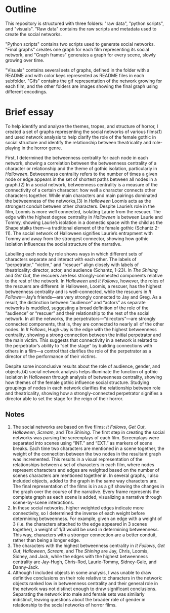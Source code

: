 # Outline
This repository is structured with three folders: "raw data", "python scripts", and "visuals". "Raw data" contains the raw scripts and metadata used to create the social networks. 

"Python scripts" contains two scripts used to generate social networks. "Final graphs" creates one graph for each film representing its social network, and "Graph frames" generates a graph for every scene, slowly growing over time. 

"Visuals" contains several sets of graphs, defined in the folder with a README and with color keys represented as README files in each subfolder. "Gifs" contains the gif representation of the network growing for each film, and the other folders are images showing the final graph using different encodings.


# Brief essay
To help identify and analyze the themes, tropes, and structure of horror, I created a set of graphs representing the social networks of various films(1)  and used network analysis to help clarify the role of the female gothic in social structure and identify the relationship between theatricality and role-playing in the horror genre.

First, I determined the betweenness centrality for each node in each network, showing a correlation between the betweenness centrality of a character or relationship and the theme of gothic isolation, particularly in *Halloween*. Betweenness centrality refers to the number of times a given node or edge appears in the set of shortest paths between all nodes in a graph.(2)  In a social network, betweenness centrality is a measure of the connectivity of a certain character: how well a character connects other characters together. While main characters and main pairings dominated the betweenness of the networks,(3) in *Halloween* Loomis acts as the strongest conduit between other characters. Despite Laurie’s role in the film, Loomis is more well connected, isolating Laurie from the rescuer. The edge with the highest degree centrality in *Halloween* is between Laurie and Tommy, showing Laurie’s isolation in a domestic space with the child as the Shape stalks them—a traditional element of the female gothic (Schantz 2-11). The social network of Halloween signifies Laurie’s entrapment with Tommy and away from the strongest connector, showing how gothic isolation influences the social structure of the narrative. 

Labelling each node by role shows ways in which different sets of characters separate and interact with each other. The labels of “perpetrator,” “victim,” and “rescuer” align closely with labels of theatricality: director, actor, and audience (Schantz, 1-23). In *The Shining* and *Get Out*, the rescuers are less strongly-connected components relative to the rest of the network. In *Halloween* and *It Follows*, however, the roles of the rescuers are different: in Halloween, Loomis, a rescuer, has the highest betweenness centrality and is well-connected, while the rescuers in *It Follows*—Jay’s friends—are very strongly connected to Jay and Greg. As a result, the distinction between “audience” and “actors” as separate networks is muddled, suggesting a broad definition of the role of the “audience” or “rescuer” and their relationship to the rest of the social network. In all the networks, the perpetrators—“directors”—are strongly connected components, that is, they are connected to nearly all of the other nodes. In *It Follows*, Hugh-Jay is the edge with the highest betweenness centrality, showing a strong connection between the initial perpetrator and the main victim. This suggests that connectivity in a network is related to the perpetrator’s ability to “set the stage” by building connections with others in a film—a control that clarifies the role of the perpetrator as a director of the performance of their victims.

Despite some inconclusive results about the role of audience, gender, and objects,(4) social network analysis helps illuminate the function of gothic isolation in *Halloween* through analysis of betweenness centrality, showing how themes of the female gothic influence social structure. Studying groupings of nodes in each network clarifies the relationship between role and theatricality, showing how a strongly-connected perpetrator signifies a director able to set the stage for the reign of their horror.


## Notes
 1. The social networks are based on five films: *It Follows*, *Get Out*, *Halloween*, *Scream*, and *The Shining*. The first step in creating the social networks was parsing the screenplays of each film. Screenplays were separated into scenes using “INT.” and “EXT.” as markers of scene breaks. Each time two characters are mentioned in a scene together, the weight of the connection between the two nodes in the resultant graph was incremented. This results in a visual representation of the relationships between a set of characters in each film, where nodes represent characters and edges are weighted based on the number of scenes characters are mentioned together in. In several graphs, I also included objects, added to the graph in the same way characters are. The final representation of the films is in as a gif showing the changes in the graph over the course of the narrative. Every frame represents the complete graph as each scene is added, visualizing a narrative through scene-by-scene interactions. 
 2. In these social networks, higher weighted edges indicate more connectivity, so I determined the inverse of each weight before determining betweenness. For example, given an edge with a weight of 3 (i.e. the characters attached to the edge appeared in 3 scenes together), a weight of 1/3 would be used in determining betweenness. This way, characters with a stronger connection are a better conduit, rather than being a longer edge.
 3. The characters with the highest betweenness centrality in *It Follows*, *Get Out*, *Halloween*, *Scream*, and *The Shining* are Jay, Chris, Loomis, Sidney, and Jack, while the edges with the highest betweenness centrality are Jay-Hugh, Chris-Rod, Laurie-Tommy, Sidney-Gale, and Danny-Jack.
 4. Although I included objects in some analysis, I was unable to draw definitive conclusions on their role relative to characters in the network: objects ranked low in betweenness centrality and their general role in the network was not distinct enough to draw significant conclusions. Separating the network into male and female sets was similarly indistinct, leaving questions about the broader role of gender in relationship to the social networks of horror films.